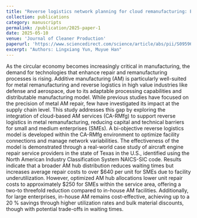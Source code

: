 ```yaml
---
title: "Reverse logistics network planning for cloud remanufacturing: Exploring additive manufacturing in the circular economy"
collection: publications
category: manuscripts
permalink: /publication/2025-paper-1
date: 2025-05-10
venue: 'Journal of Cleaner Production'
paperurl: 'https://www.sciencedirect.com/science/article/abs/pii/S0959652625007899'
excerpt: "Authors: Lingxiang Yun, Muyue Han"
---
```


As the circular economy becomes increasingly critical in manufacturing, the demand for technologies that enhance repair and remanufacturing processes is rising. Additive manufacturing (AM) is particularly well-suited for metal remanufacturing and reverse logistics in high value industries like defense and aerospace, due to its adaptable processing capabilities and distributable manufacturing model. While previous studies have focused on the precision of metal AM repair, few have investigated its impact at the supply chain level. This study addresses this gap by exploring the integration of cloud-based AM services (CA-RMfg) to support reverse logistics in metal remanufacturing, reducing capital and technical barriers for small and medium enterprises (SMEs). A bi-objective reverse logistics model is developed within the CA-RMfg environment to optimize facility connections and manage network variabilities. The effectiveness of the model is demonstrated through a real-world case study of aircraft engine repair service providers in the state of Texas in the U.S., identified using the North American Industry Classification System NAICS-SIC code. Results indicate that a broader AM hub distribution reduces waiting times but increases average repair costs to over \$640 per unit for SMEs due to facility underutilization. However, optimized AM hub allocations lower unit repair costs to approximately \$250 for SMEs within the service area, offering a two-to threefold reduction compared to in-house AM facilities. Additionally, for large enterprises, in-house AM remains cost-effective, achieving up to a 20 % savings through higher utilization rates and bulk material discounts, though with potential trade-offs in waiting times.